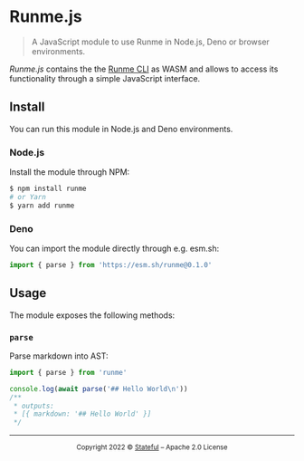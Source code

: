 # Runme.js

> A JavaScript module to use Runme in Node.js, Deno or browser environments.

_Runme.js_ contains the the [Runme CLI](https://github.com/stateful/runme) as WASM and allows to access its functionality through a simple JavaScript interface.

## Install

You can run this module in Node.js and Deno environments.

### Node.js

Install the module through NPM:

```sh
$ npm install runme
# or Yarn
$ yarn add runme
```

### Deno

You can import the module directly through e.g. esm.sh:

```ts
import { parse } from 'https://esm.sh/runme@0.1.0'
```

## Usage

The module exposes the following methods:

### `parse`

Parse markdown into AST:

```ts
import { parse } from 'runme'

console.log(await parse('## Hello World\n'))
/**
 * outputs:
 * [{ markdown: '## Hello World' }]
 */
```

---

<p align="center"><small>Copyright 2022 © <a href="http://stateful.com/">Stateful</a> – Apache 2.0 License</small></p>
